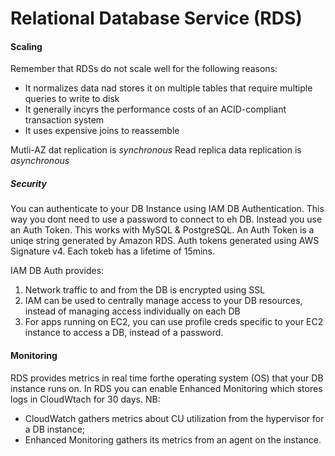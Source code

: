 # Relational Database Service (RDS)

#### Scaling

Remember that RDSs do not scale well for the following reasons:
* It normalizes data nad stores it on multiple tables that require multiple queries to write to disk
* It generally incyrs the performance costs of an ACID-compliant transaction system
* It uses expensive joins to reassemble

Mutli-AZ dat replication is *synchronous*
Read replica data replication is *asynchronous*

##### Security

You can authenticate to your DB Instance using IAM DB Authentication. This way you dont need to use a password to connect to eh DB. Instead you use an Auth Token.
This works with MySQL & PostgreSQL.
An Auth Token is a uniqe string generated by Amazon RDS.
Auth tokens generated using AWS Signature v4.
Each tokeb has a lifetime of 15mins.

IAM DB Auth provides:
1. Network traffic to and from the DB is encrypted using SSL
2. IAM can be used to centrally manage access to your DB resources, instead of managing access individually on each DB
3. For apps running on EC2, you can use profile creds specific to your EC2 instance to access a DB, instead of a password.

#### Monitoring

RDS provides metrics in real time forthe operating system (OS) that your DB instance runs on.
In RDS you can enable Enhanced Monitoring which stores logs in CloudWtach for 30 days.
NB:
* CloudWatch gathers metrics about CU utilization from the hypervisor for a DB instance;
* Enhanced Monitoring gathers its metrics from an agent on the instance.
